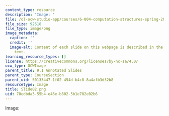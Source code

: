 ```yaml
---
content_type: resource
description: 'Image: '
file: /ol-ocw-studio-app/courses/6-004-computation-structures-spring-2017/78edbda355b4e46eb8025b1e782e02b6_Slide02.png
file_size: 92518
file_type: image/png
image_metadata:
  caption: ''
  credit: ''
  image-alt: Content of each slide on this webpage is described in the surrounding
    text.
learning_resource_types: []
license: https://creativecommons.org/licenses/by-nc-sa/4.0/
ocw_type: OCWImage
parent_title: 9.1 Annotated Slides
parent_type: CourseSection
parent_uid: 50133447-1f02-454d-b4c8-8a4afb3d32b8
resourcetype: Image
title: Slide02.png
uid: 78edbda3-55b4-e46e-b802-5b1e782e02b6
---
```

Image: 